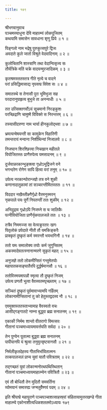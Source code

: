 ```yaml
---
title: १७९

---
```

श्रीभगवानुवाच  
पञ्चमस्याधुना देवि माहात्म्यं लोकपूजितम्  
कथयामि समासेन सावधाना शृणु प्रिये ॥ १ ॥


पिङ्गलो नाम भद्रेषु पुरुकुत्सपुरे द्विजः  
अवदाते कुले जातो विश्रुते वेदवादिनाम् ॥ २ ॥


कुलोचितानि शास्त्राणि तथा वेदान्विसृज्य सः  
तौर्यत्रिके मतिं चक्रे वादयन्मुरजादिकम् ॥ ३ ॥


कृतश्रमस्ततस्तत्र गीते नृत्ये च वादने  
परां प्रसिद्धिमासाद्य नृपसद्म विवेश सः ॥ ४ ॥


समातस्थे स तेनासौ पुरा भूमिभुजा सह  
परदारानुपाहृत्य बुभुजे ता अनन्यधीः ॥ ५ ॥


तत उत्सिक्तगर्वोऽयं सूचमानो निरङ्कुशः  
परच्छिद्राणि चामुष्मै विविक्ते स निरन्तरम् ॥ ६ ॥


तस्यासीदरुणा नाम भार्या हीनकुलोद्भवा ॥ ७ ॥


भ्रमत्यन्वेषयन्ती सा कामुकेन विहारिणी  
तमन्तरायं मन्वाना निशीथिन्यां निजालये ॥ ८ ॥


निजघान शिरश्छित्त्वा निचखान महीतले  
वियोजितस्तः प्राणैरुपेत्य यमसादनम् ॥ ९ ॥


दुर्जयान्नरकान्भुङ्क्त्वा गृध्रोऽभूद्विजने वने  
भगन्दरेण रोगेण सापि हित्वा वरां तनुम् ॥ १० ॥


उपेत्य नरकान्घोरान्जज्ञे तत्र वने शुकी  
कणानादातुकामां तां सञ्चरन्तीमितस्ततः ॥ ११ ॥


विददार नखैस्तीक्ष्णैर्गृध्रो वैरमनुस्मरन्  
नृकपाले पयः पूर्णे निपतन्तीं ततः शुकीम् ॥ १२ ॥


अभिदुद्राव गृध्रोऽपि निजघ्ने स च जालिकैः  
पत्नीवियोजिता प्राणैर्नृकपालजले ततः ॥ १३ ॥


तत्रैव निममज्जा सा वेत्यक्रूरतरः खगः  
पितृलोकं प्रपेदाते नीतौ तौ यमकिङ्करैः  
प्राक्कृतं दुष्कृतं कर्म स्मरन्तौ भयभागिनौ ॥ १४ ॥


ततो यमः समालोक्य तयोः कर्म जुगुप्सितम्  
अकस्मादेवतत्स्नानान्मरणे सुकृतं महत् ॥ १५ ॥


अनुजज्ञे ततो लोकमीप्सितं गन्तुमेतयोः  
महापातकसङ्घातैरपि दुर्द्धर्षमानसौ ॥ १६ ॥


ततोविस्मयमापन्नौ स्मृत्वा तौ दुष्कृतं निजम्  
उपेत्य प्रणतौ भूत्वा वैवस्वतमपृच्छताम् ॥ १७ ॥


सञ्चितं दुष्कृतं पूर्वमावाभ्यामपि गर्हितम्  
लोकानामीप्सितानां तु को हेतुस्तद्वदस्व नौ ॥ १८ ॥


एवमुक्तस्ततस्ताभ्यामाह वैवस्वतो वचः  
आसीद्गङ्गातटे नाम्ना बुद्ध्वा ब्रह्म सनातनम् ॥ १९ ॥


एकाकी निर्ममः शान्तो वीतरागो विमत्सरः  
गीतानां पञ्चमाध्यायमावर्त्तयति सर्वदा ॥ २० ॥


तेन पुण्येन पूतात्मा बुद्ध्वा ब्रह्म सनातनम्  
पापीयानपि यं श्रुत्वा तनुमुत्सृष्टवानसौ ॥ २१ ॥


निर्मलीकृतदेहस्य गीताभिर्भावितात्मनः  
तत्कपालजलं प्राप्य युवां यातौ पवित्रताम् ॥ २२ ॥


तद्गच्छतं युवां लोकान्मनोरथपथिस्थितान्  
गीतानां पञ्चमाध्यायमाहात्म्येन पवित्रितौ ॥ २३ ॥


एवं तौ बोधितौ तेन मुदितौ समवर्तिना  
व्योमयानं समारुह्य जग्मतुर्वैष्णवं पदम् ॥ २४ ॥


इति श्रीपाद्मे महापुराणे पञ्चपञ्चाशत्साहस्र्यां संहितायामुत्तरखण्डे गीता  
माहात्म्ये एकोनाशीत्यधिकशततमोऽध्यायः १७९
